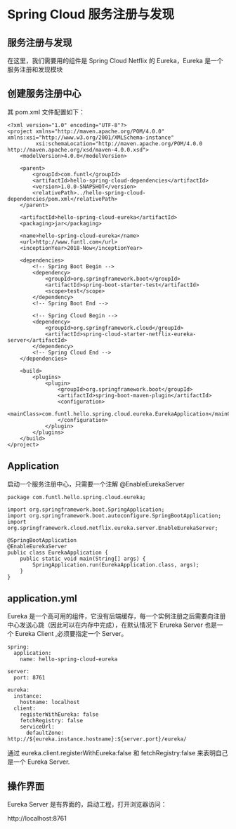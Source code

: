 # Spring Cloud 服务注册与发现
## 服务注册与发现
在这里，我们需要用的组件是 Spring Cloud Netflix 的 Eureka，Eureka 是一个服务注册和发现模块
## 创建服务注册中心
其 pom.xml 文件配置如下：
```
<?xml version="1.0" encoding="UTF-8"?>
<project xmlns="http://maven.apache.org/POM/4.0.0" xmlns:xsi="http://www.w3.org/2001/XMLSchema-instance"
         xsi:schemaLocation="http://maven.apache.org/POM/4.0.0 http://maven.apache.org/xsd/maven-4.0.0.xsd">
    <modelVersion>4.0.0</modelVersion>

    <parent>
        <groupId>com.funtl</groupId>
        <artifactId>hello-spring-cloud-dependencies</artifactId>
        <version>1.0.0-SNAPSHOT</version>
        <relativePath>../hello-spring-cloud-dependencies/pom.xml</relativePath>
    </parent>

    <artifactId>hello-spring-cloud-eureka</artifactId>
    <packaging>jar</packaging>

    <name>hello-spring-cloud-eureka</name>
    <url>http://www.funtl.com</url>
    <inceptionYear>2018-Now</inceptionYear>

    <dependencies>
        <!-- Spring Boot Begin -->
        <dependency>
            <groupId>org.springframework.boot</groupId>
            <artifactId>spring-boot-starter-test</artifactId>
            <scope>test</scope>
        </dependency>
        <!-- Spring Boot End -->

        <!-- Spring Cloud Begin -->
        <dependency>
            <groupId>org.springframework.cloud</groupId>
            <artifactId>spring-cloud-starter-netflix-eureka-server</artifactId>
        </dependency>
        <!-- Spring Cloud End -->
    </dependencies>

    <build>
        <plugins>
            <plugin>
                <groupId>org.springframework.boot</groupId>
                <artifactId>spring-boot-maven-plugin</artifactId>
                <configuration>
                    <mainClass>com.funtl.hello.spring.cloud.eureka.EurekaApplication</mainClass>
                </configuration>
            </plugin>
        </plugins>
    </build>
</project>
```
## Application
启动一个服务注册中心，只需要一个注解 @EnableEurekaServer
```
package com.funtl.hello.spring.cloud.eureka;

import org.springframework.boot.SpringApplication;
import org.springframework.boot.autoconfigure.SpringBootApplication;
import org.springframework.cloud.netflix.eureka.server.EnableEurekaServer;

@SpringBootApplication
@EnableEurekaServer
public class EurekaApplication {
    public static void main(String[] args) {
        SpringApplication.run(EurekaApplication.class, args);
    }
}
```
## application.yml
Eureka 是一个高可用的组件，它没有后端缓存，每一个实例注册之后需要向注册中心发送心跳（因此可以在内存中完成），在默认情况下 Erureka Server 也是一个 Eureka Client ,必须要指定一个 Server。
```
spring:
  application:
    name: hello-spring-cloud-eureka

server:
  port: 8761

eureka:
  instance:
    hostname: localhost
  client:
    registerWithEureka: false
    fetchRegistry: false
    serviceUrl:
      defaultZone: http://${eureka.instance.hostname}:${server.port}/eureka/
```
通过 eureka.client.registerWithEureka:false 和 fetchRegistry:false 来表明自己是一个 Eureka Server.
## 操作界面
Eureka Server 是有界面的，启动工程，打开浏览器访问：

http://localhost:8761